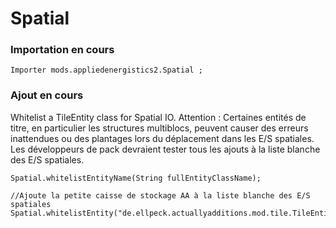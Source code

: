# Spatial

### Importation en cours

```zenscript
Importer mods.appliedenergistics2.Spatial ;
```

### Ajout en cours

Whitelist a TileEntity class for Spatial IO. Attention : Certaines entités de titre, en particulier les structures multiblocs, peuvent causer des erreurs inattendues ou des plantages lors du déplacement dans les E/S spatiales. Les développeurs de pack devraient tester tous les ajouts à la liste blanche des E/S spatiales.

```zenscript
Spatial.whitelistEntityName(String fullEntityClassName);

//Ajoute la petite caisse de stockage AA à la liste blanche des E/S spatiales
Spatial.whitelistEntity("de.ellpeck.actuallyadditions.mod.tile.TileEntityGiantChest");
```
